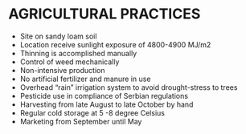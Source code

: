 # AGRICULTURAL PRACTICES

* Site on sandy loam soil
* Location receive sunlight exposure of 4800-4900 MJ/m2
* Thinning is accomplished manually
* Control of weed mechanically
* Non-intensive production
* No artificial fertilizer and manure in use
* Overhead “rain” irrigation system to avoid drought-stress to trees
* Pesticide use in compliance of Serbian regulations
* Harvesting from late August to late October by hand
* Regular cold storage at 5 -8 degree Celsius
* Marketing from September until May
